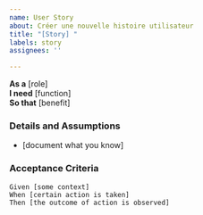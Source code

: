 ```yaml
---
name: User Story
about: Créer une nouvelle histoire utilisateur
title: "[Story] "
labels: story
assignees: ''

---
```


**As a** [role]  
**I need** [function]  
**So that** [benefit]  
      
### Details and Assumptions
* [document what you know]      

### Acceptance Criteria     
```gherkin
Given [some context]  
When [certain action is taken]  
Then [the outcome of action is observed]  
